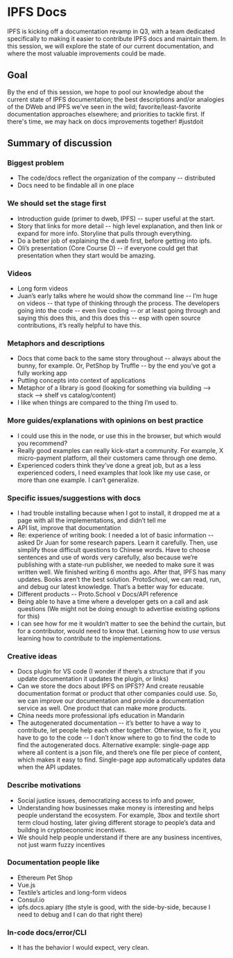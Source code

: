 # IPFS Docs

IPFS is kicking off a documentation revamp in Q3, with a team dedicated specifically to making it easier to contribute IPFS docs and maintain them. In this session, we will explore the state of our current documentation, and where the most valuable improvements could be made.

## Goal

By the end of this session, we hope to pool our knowledge about the current state of IPFS documentation; the best descriptions and/or analogies of the DWeb and IPFS we've seen in the wild; favorite/least-favorite documentation approaches elsewhere; and priorities to tackle first. If there's time, we may hack on docs improvements together! #justdoit

## Summary of discussion

### Biggest problem
- The code/docs reflect the organization of the company -- distributed
- Docs need to be findable all in one place

### We should set the stage first
- Introduction guide (primer to dweb, IPFS) -- super useful at the start.
- Story that links for more detail -- high level explanation, and then link or expand for more info. Storyline that pulls through everything.
- Do a better job of explaining the d.web first, before getting into ipfs.
- Oli’s presentation (Core Course D) -- if everyone could get that presentation when they start would be amazing.

### Videos
- Long form videos
- Juan’s early talks where he would show the command line -- I’m huge on videos -- that type of thinking through the process. The developers going into the code -- even live coding -- or at least going through and saying this does this, and this does this -- esp with open source contributions, it’s really helpful to have this.

### Metaphors and descriptions
- Docs that come back to the same story throughout -- always about the bunny, for example. Or, PetShop by Truffle -- by the end you’ve got a fully working app
- Putting concepts into context of applications
- Metaphor of a library is good (looking for something via building --> stack --> shelf vs catalog/content)
- I like when things are compared to the thing I’m used to.

### More guides/explanations with opinions on best practice
- I could use this in the node, or use this in the browser, but which would you recommend?
- Really good examples can really kick-start a community. For example, X micro-payment platform, all their customers came through one demo.
- Experienced coders think they’ve done a great job, but as a less experienced coders, I need examples that look like my use case, or more than one example. I can’t generalize.

### Specific issues/suggestions with docs
- I had trouble installing because when I got to install, it dropped me at a page with all the implementations, and didn’t tell me
- API list, improve that documentation
- Re: experience of writing book: I needed a lot of basic information -- asked Dr Juan for some research papers. Learn it carefully. Then, use simplify those difficult questions to Chinese words. Have to choose sentences and use of words very carefully, also because we’re publishing with a state-run publisher, we needed to make sure it was written well. We finished writing 6 months ago. After that, IPFS has many updates. Books aren’t the best solution. ProtoSchool, we can read, run, and debug our latest knowledge. That’s a better way for educate.
- Different products -- Proto.School v Docs/API reference
- Being able to have a time where a developer gets on a call and ask questions (We might not be doing enough to advertise existing options for this)
- I can see how for me it wouldn’t matter to see the behind the curtain, but for a contributor, would need to know that. Learning how to *use* versus learning how to *contribute* to the implementations.

### Creative ideas
- Docs plugin for VS code (I wonder if there’s a structure that if you update documentation it updates the plugin, or links)
- Can we store the docs about IPFS on IPFS?? And create reusable documentation format or product that other companies could use. So, we can improve our documentation and provide a documentation service as well. One product that can make more products.
- China needs more professional ipfs education in Mandarin
- The autogenerated documentation -- it’s better to have a way to contribute, let people help each other together. Otherwise, to fix it, you have to go to the code -- I don’t know where to go to find the code to find the autogenerated docs. Alternative example: single-page app where all content is a json file, and there’s one file per piece of content, which makes it easy to find. Single-page app automatically updates data when the API updates.

### Describe motivations
- Social justice issues, democratizing access to info and power, 
- Understanding how businesses make money is interesting and helps people understand the ecosystem. For example, 3box and textile short term cloud hosting, later giving different storage to people’s data and buildng in cryptoeconomic incentives. 
- We should help people understand if there are any business incentives, not just warm fuzzy incentives

### Documentation people like
- Ethereum Pet Shop
- Vue.js
- Textile’s articles and long-form videos
- Consul.io
- ipfs.docs.apiary (the style is good, with the side-by-side, because I need to debug and I can do that right there)

### In-code docs/error/CLI
- It has the behavior I would expect, very clean.

